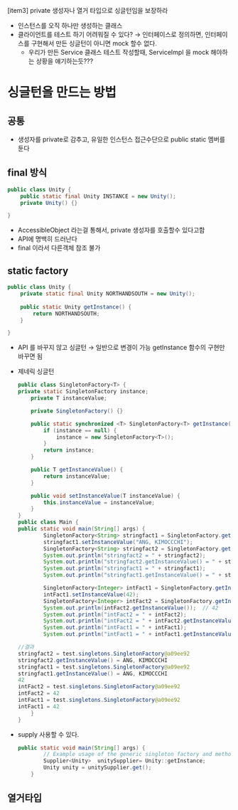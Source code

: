 [item3] private 생성자나 열거 타입으로 싱글턴임을 보장하라
- 인스턴스를 오직 하나만 생성하는 클래스
- 클라이언트를 테스트 하기 어려워질 수 있다? → 인터페이스로 정의하면, 인터페이스를 구현해서 만든 싱글턴이 아니면 mock 할수 없다.
    - 우리가 만든 Service 클래스 테스트 작성할때, ServiceImpl 을 mock 해야하는 상황을 얘기하는듯???
    

# 싱글턴을 만드는 방법

## 공통

- 생성자를 private로 감추고, 유일한 인스턴스 접근수단으로 public static 멤버를 둔다

## final 방식

```java
public class Unity {
	public static final Unity INSTANCE = new Unity();
	private Unity() {}

}
```

- AccessibleObject 라는걸 통해서, private 생성자를 호출할수 있다고함
- API에 명백히 드러난다
- final 이라서 다른객체 참조 불가

## static factory

```java
public class Unity {
	private static final Unity NORTHANDSOUTH = new Unity();
	
	public static Unity getInstance() {
		return NORTHANDSOUTH;
	}

}
```

- API 를 바꾸지 않고 싱글턴 → 일반으로 변경이 가능 
getInstance 함수의 구현만 바꾸면 됨
- 제네릭 싱글턴
    
    ```java
    public class SingletonFactory<T> {
    private static SingletonFactory instance;
    	private T instanceValue;
    
    	private SingletonFactory() {}
    
    	public static synchronized <T> SingletonFactory<T> getInstance() {
    		if (instance == null) {
    			instance = new SingletonFactory<T>();
    		}
    		return instance;
    	}
    
    	public T getInstanceValue() {
    		return instanceValue;
    	}
    
    	public void setInstanceValue(T instanceValue) {
    		this.instanceValue = instanceValue;
    	}
    }
    public class Main {
    public static void main(String[] args) {
    		SingletonFactory<String> stringfact1 = SingletonFactory.getInstance();
    		stringfact1.setInstanceValue("ANG, KIMOCCCHI");
    		SingletonFactory<String> stringfact2 = SingletonFactory.getInstance();
    		System.out.println("stringfact2 = " + stringfact2);
    		System.out.println("stringfact2.getInstanceValue() = " + stringfact2.getInstanceValue());
    		System.out.println("stringfact1 = " + stringfact1);
    		System.out.println("stringfact1.getInstanceValue() = " + stringfact1.getInstanceValue());
    
    		SingletonFactory<Integer> intFact1 = SingletonFactory.getInstance();
    		intFact1.setInstanceValue(42);
    		SingletonFactory<Integer> intFact2 = SingletonFactory.getInstance();
    		System.out.println(intFact2.getInstanceValue());  // 42
    		System.out.println("intFact2 = " + intFact2);
    		System.out.println("intFact2 = " + intFact2.getInstanceValue());
    		System.out.println("intFact1 = " + intFact1);
    		System.out.println("intFact1 = " + intFact1.getInstanceValue());
    
    //결과
    stringfact2 = test.singletons.SingletonFactory@a09ee92
    stringfact2.getInstanceValue() = ANG, KIMOCCCHI
    stringfact1 = test.singletons.SingletonFactory@a09ee92
    stringfact1.getInstanceValue() = ANG, KIMOCCCHI
    42
    intFact2 = test.singletons.SingletonFactory@a09ee92
    intFact2 = 42
    intFact1 = test.singletons.SingletonFactory@a09ee92
    intFact1 = 42
    	}
    }
    ```
    
- supply 사용할 수 있다.
    
    ```java
    public static void main(String[] args) {
            // Example usage of the generic singleton factory and method reference as a supplier
            Supplier<Unity>  unitySupplier= Unity::getInstance;
            Unity unity = unitySupplier.get();
        }
    ```
    

## 열거타입
